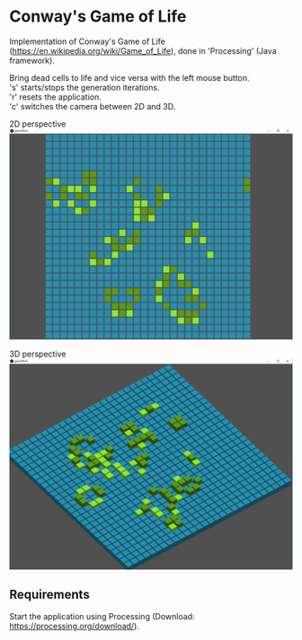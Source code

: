 # Conway's Game of Life
Implementation of Conway's Game of Life (https://en.wikipedia.org/wiki/Game_of_Life),
done in 'Processing' (Java framework).  

Bring dead cells to life and vice versa with the left mouse button.\
's' starts/stops the generation iterations.\
'r' resets the application.\
'c' switches the camera between 2D and 3D.

2D perspective
![Alt text](/Screenshot1.png?raw=true)

3D perspective
![Alt text](/Screenshot2.png?raw=true)

## Requirements
Start the application using Processing (Download: https://processing.org/download/).
